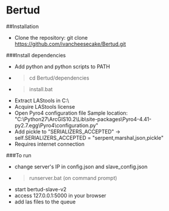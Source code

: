 # Bertud
##Installation 
* Clone the repository: git clone https://github.com/ivancheesecake/Bertud.git

###Install dependencies
* Add python and python scripts to PATH 
* >cd Bertud/dependencies
* >install.bat
* Extract LAStools in C:\
* Acquire LAStools license
* Open Pyro4 configuration file
  Sample location: "C:\Python27\ArcGIS10.2\Lib\site-packages\Pyro4-4.41-py2.7.egg\Pyro4\configuration.py"
* Add pickle to "SERIALIZERS_ACCEPTED" -> self.SERIALIZERS_ACCEPTED = "serpent,marshal,json,pickle"
* Requires internet connection

###To run
* change server's IP in config.json and slave_config.json
* >runserver.bat (on command prompt)
* start bertud-slave-v2
* access 127.0.0.1:5000 in your browser
* add las files to the queue
